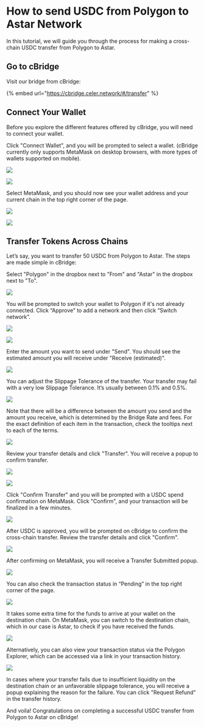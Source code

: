 # How to send USDC from Polygon to Astar Network

In this tutorial, we will guide you through the process for making a cross-chain USDC transfer from Polygon to Astar.

## **Go to cBridge**

Visit our bridge from cBridge:

{% embed url="https://cbridge.celer.network/#/transfer" %}

## **Connect Your Wallet**

Before you explore the different features offered by cBridge, you will need to connect your wallet.

Click "Connect Wallet", and you will be prompted to select a wallet. (cBridge currently only supports MetaMask on desktop browsers, with more types of wallets supported on mobile).

![](<../../.gitbook/assets/image (125) (1) (1) (1).png>)

![](<../../.gitbook/assets/image (124) (1) (1) (1).png>)

Select MetaMask, and you should now see your wallet address and your current chain in the top right corner of the page.

![](<../../.gitbook/assets/image (110).png>)

![](<../../.gitbook/assets/image (120) (1) (1) (1).png>)

## **Transfer Tokens Across Chains**

Let’s say, you want to transfer 50 USDC from Polygon to Astar. The steps are made simple in cBridge:

Select "Polygon" in the dropbox next to "From" and "Astar" in the dropbox next to "To".

![](<../../.gitbook/assets/image (129) (1).png>)

You will be prompted to switch your wallet to Polygon if it's not already connected. Click “Approve” to add a network and then click “Switch network”.

![](<../../.gitbook/assets/image (115) (1).png>)

![](<../../.gitbook/assets/image (119) (1) (1) (1).png>)

Enter the amount you want to send under "Send". You should see the estimated amount you will receive under "Receive (estimated)".

![](<../../.gitbook/assets/image (118) (1) (1).png>)

You can adjust the Slippage Tolerance of the transfer. Your transfer may fail with a very low Slippage Tolerance. It’s usually between 0.1% and 0.5%.

![](<../../.gitbook/assets/image (112) (1) (1).png>)

Note that there will be a difference between the amount you send and the amount you receive, which is determined by the Bridge Rate and fees. For the exact definition of each item in the transaction, check the tooltips next to each of the terms.

![](<../../.gitbook/assets/image (123) (1) (1) (1) (1).png>)

Review your transfer details and click "Transfer". You will receive a popup to confirm transfer.

![](<../../.gitbook/assets/image (121) (1) (1) (1) (1) (1).png>)

![](<../../.gitbook/assets/image (127) (1) (1).png>)

Click "Confirm Transfer" and you will be prompted with a USDC spend confirmation on MetaMask. Click "Confirm", and your transaction will be finalized in a few minutes.

![](<../../.gitbook/assets/image (114) (1).png>)

After USDC is approved, you will be prompted on cBridge to confirm the cross-chain transfer. Review the transfer details and click "Confirm".

![](<../../.gitbook/assets/image (126) (1) (1).png>)

After confirming on MetaMask, you will receive a Transfer Submitted popup.

![](<../../.gitbook/assets/image (113) (1).png>)

You can also check the transaction status in “Pending” in the top right corner of the page.

![](<../../.gitbook/assets/image (117) (1).png>)

It takes some extra time for the funds to arrive at your wallet on the destination chain. On MetaMask, you can switch to the destination chain, which in our case is Astar, to check if you have received the funds.

![](<../../.gitbook/assets/image (122) (1) (1) (1) (1).png>)

Alternatively, you can also view your transaction status via the Polygon Explorer, which can be accessed via a link in your transaction history.

![](<../../.gitbook/assets/image (128) (1) (1).png>)

In cases where your transfer fails due to insufficient liquidity on the destination chain or an unfavorable slippage tolerance, you will receive a popup explaining the reason for the failure. You can click "Request Refund" in the transfer history.

And voila! Congratulations on completing a successful USDC transfer from Polygon to Astar on cBridge!
